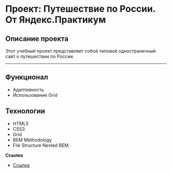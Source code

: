 # Проект: Путешествие по России. От Яндекс.Практикум

## Описание проекта
Этот учебный проект представляет собой типовой одностраничный сайт о путешествии по России.

------

## Функционал
* Адаптивность
* Использование Grid

## Технологии
* HTML5
* CSS3
* Grid
* BEM Methodology
* File Structure Nested BEM


**Ссылка**

* [Ссылка](https://www.figma.com/file/5S2WSbEFL6awjVWJ0NWL8Q/Sprint-3_-Russia-_-desktop-mobile?node-id=28503%3A0)


